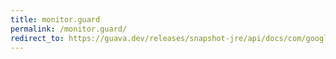 ```yaml
---
title: monitor.guard
permalink: /monitor.guard/
redirect_to: https://guava.dev/releases/snapshot-jre/api/docs/com/google/common/util/concurrent/Monitor.Guard.html
---
```

